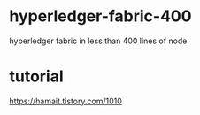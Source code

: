 # hyperledger-fabric-400
hyperledger fabric in less than 400 lines of node

# tutorial
https://hamait.tistory.com/1010
